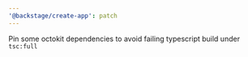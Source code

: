 ```yaml
---
'@backstage/create-app': patch
---
```


Pin some octokit dependencies to avoid failing typescript build under `tsc:full`
